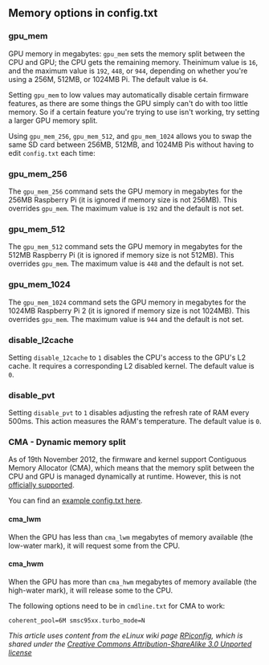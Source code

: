 ## Memory options in config.txt

### gpu_mem

GPU memory in megabytes: `gpu_mem` sets the memory split between the CPU and GPU; the CPU gets the remaining memory. Theinimum value is `16`, and the maximum value is `192`, `448`, or `944`, depending on whether you're using a 256M, 512MB, or 1024MB Pi. The default value is `64`.

Setting `gpu_mem` to low values may automatically disable certain firmware features, as there are some things the GPU simply can't do with too little memory. So if a certain feature you're trying to use isn't working, try setting a larger GPU memory split.

Using `gpu_mem_256`, `gpu_mem_512`, and `gpu_mem_1024` allows you to swap the same SD card between 256MB, 512MB, and 1024MB Pis without having to edit `config.txt` each time:

### gpu_mem_256

The `gpu_mem_256` command sets the GPU memory in megabytes for the 256MB Raspberry Pi (it is ignored if memory size is not 256MB). This overrides `gpu_mem`. The maximum value is `192` and the default is not set.

### gpu_mem_512

The `gpu_mem_512` command sets the GPU memory in megabytes for the 512MB Raspberry Pi (it is ignored if memory size is not 512MB). This overrides `gpu_mem`. The maximum value is `448` and the default is not set.

### gpu_mem_1024

The `gpu_mem_1024` command sets the GPU memory in megabytes for the 1024MB Raspberry Pi 2 (it is ignored if memory size is not 1024MB). This overrides `gpu_mem`. The maximum value is `944` and the default is not set.

### disable_l2cache

Setting `disable_12cache` to `1` disables the CPU's access to the GPU's L2 cache. It requires a corresponding L2 disabled kernel. The default value is `0`.

### disable_pvt

Setting `disable_pvt` to `1` disables adjusting the refresh rate of RAM every 500ms. This action measures the RAM's temperature. The default value is `0`.

### CMA - Dynamic memory split

As of 19th November 2012, the firmware and kernel support Contiguous Memory Allocator (CMA), which means that the memory split between the CPU and GPU is managed dynamically at runtime. However, this is not [officially supported](https://github.com/raspberrypi/linux/issues/503).

You can find an [example config.txt here](https://www.raspberrypi.org/forums/viewtopic.php?p=223549#p223549).

#### cma_lwm

When the GPU has less than `cma_lwm` megabytes of memory available (the low-water mark), it will request some from the CPU.

#### cma_hwm

When the GPU has more than `cma_hwm` megabytes of memory available (the high-water mark), it will release some to the CPU.

The following options need to be in `cmdline.txt` for CMA to work:

```
coherent_pool=6M smsc95xx.turbo_mode=N
```




*This article uses content from the eLinux wiki page [RPiconfig](http://elinux.org/RPiconfig), which is shared under the [Creative Commons Attribution-ShareAlike 3.0 Unported license](http://creativecommons.org/licenses/by-sa/3.0/)*
